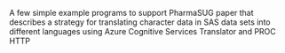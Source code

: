 A few simple example programs to support PharmaSUG paper that describes a strategy for translating character data in SAS data sets into different languages using Azure Cognitive Services Translator and PROC HTTP
